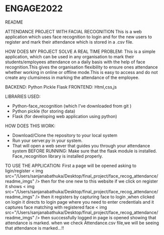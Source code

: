 # ENGAGE2022
README

ATTENDANCE PROJECT WITH FACIAL RECOGNITION
This is a web application which uses face recognition to login and for the new users to register and mark their attendance which is stored in a .csv file.

HOW DOES MY PROJECT SOLVE A REAL TIME PROBLEM:
This is a simple application, which can be used in any organisation to mark their students/employees attendance on a daily basis with the help of face recognition.This gives the organisation flexibility to ensure ones attendance whether working in online or offline mode.This is easy to access and do not create any clumsiness in marking the attendance of the employee.

BACKEND:
Python
Pickle
Flask
FRONTEND:
Html,css,js

LIBRARIES USED:
- Python-face_recognition (which I’ve downloaded from git )
- Python pickle (for storing data)
- Flask (for developing web application using python)

HOW DOES THIS WORK:
- Download/Clone the repository to your local system
- Run your server.py in your system.
- That will open a web sever that guides you through your attendance system
BEFORE RUNNING:
Make sure that the flask module is installed.
Face_recognition library is installed properly.

TO USE THE APPLICATION:
First a page will be opened asking to ligin/register
< img src="/Users/sanjanabathuka/Desktop/final_project/face_recog_attendance/readme_imgs" />
then for the one new to this website if we click on register it shows
< img src="/Users/sanjanabathuka/Desktop/final_project/face_recog_attendance/readme_imgs" />
then it registers by capturing face
to login ,when clicked on login it directs to login page where you need to enter credentials and it captures face matching with registered face
< img src="/Users/sanjanabathuka/Desktop/final_project/face_recog_attendance/readme_imgs" />
then successfully logged in page is opened showing that attendance is marked.
when we check Attendance.csv file,we will be seeing that attendance is marked...!!








